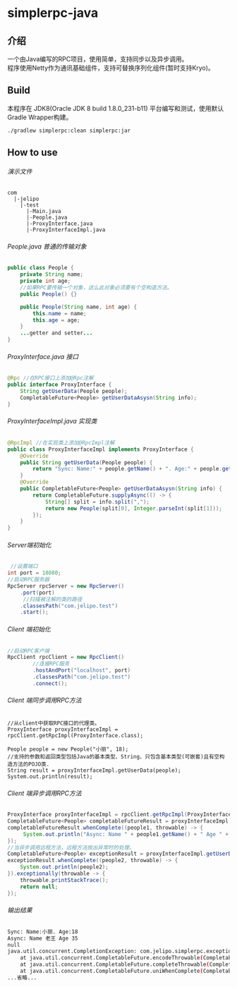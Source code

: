 # simplerpc-java
## 介绍
一个由Java编写的RPC项目，使用简单，支持同步以及异步调用。<br>
程序使用Netty作为通讯基础组件，支持可替换序列化组件(暂时支持Kryo)。<br>
## Build
本程序在 JDK8(Oracle JDK 8 build 1.8.0_231-b11) 平台编写和测试，使用默认Gradle Wrapper构建。
```bash
./gradlew simplerpc:clean simplerpc:jar
````
## How to use 
###### 演示文件
```
com
  |-jelipo
    |-test
      |-Main.java 
      |-People.java
      |-ProxyInterface.java
      |-ProxyInterfaceImpl.java
```
###### People.java 普通的传输对象
```java
public class People {
    private String name;
    private int age;
    //如果RPC要传输一个对象，这么此对象必须要有个空构造方法。
    public People() {}

    public People(String name, int age) {
        this.name = name;
        this.age = age;
    }
    ...getter and setter...
}
```
###### ProxyInterface.java 接口
```java
@Rpc //在RPC接口上添加@Rpc注解
public interface ProxyInterface {
    String getUserData(People people);
    CompletableFuture<People> getUserDataAsysn(String info);
}
```
###### ProxyInterfaceImpl.java 实现类
```java
@RpcImpl //在实现类上添加@RpcImpl注解
public class ProxyInterfaceImpl implements ProxyInterface {
    @Override
    public String getUserData(People people) {
        return "Sync: Name:" + people.getName() + ". Age:" + people.getAge();
    }
    @Override
    public CompletableFuture<People> getUserDataAsysn(String info) {
        return CompletableFuture.supplyAsync(() -> {
            String[] split = info.split(",");
            return new People(split[0], Integer.parseInt(split[1]));
        });
    }
}
```
###### Server端初始化
```java
 //设置端口
int port = 18080;
//启动RPC服务器
RpcServer rpcServer = new RpcServer()
    .port(port)
     //扫描被注解的类的路径
    .classesPath("com.jelipo.test")
    .start();
```

###### Client 端初始化
```java
//启动RPC客户端
RpcClient rpcClient = new RpcClient()
        //连接RPC服务
        .hostAndPort("localhost", port)
        .classesPath("com.jelipo.test")
        .connect();
```
###### Client 端同步调用RPC方法
```
//从client中获取RPC接口的代理类。
ProxyInterface proxyInterfaceImpl = rpcClient.getRpcImpl(ProxyInterface.class);

People people = new People("小丽", 18);
//支持的参数和返回类型包括Java的基本类型、String、只包含基本类型(可嵌套)且有空构造方法的POJO类.
String result = proxyInterfaceImpl.getUserData(people);
System.out.println(result);
```
###### Client 端异步调用RPC方法
```java
ProxyInterface proxyInterfaceImpl = rpcClient.getRpcImpl(ProxyInterface.class);
CompletableFuture<People> completableFutureResult = proxyInterfaceImpl.getUserDataAsysn("老王,35");
completableFutureResult.whenComplete((people1, throwable) -> {
     System.out.println("Async: Name " + people1.getName() + " Age " + people1.getAge());
});
//当异步调用远程方法，远程方法抛出异常时的处理。
CompletableFuture<People> exceptionResult = proxyInterfaceImpl.getUserDataAsysn("不知道老王几岁");
exceptionResult.whenComplete((people2, throwable) -> {
    System.out.println(people2);
}).exceptionally(throwable -> {
    throwable.printStackTrace();
    return null;
});
```
###### 输出结果
```bash 
Sync: Name:小丽. Age:18
Async: Name 老王 Age 35
null
java.util.concurrent.CompletionException: com.jelipo.simplerpc.exception.RemoteCallException: An exception occurred when calling a remote method.
	at java.util.concurrent.CompletableFuture.encodeThrowable(CompletableFuture.java:292)
	at java.util.concurrent.CompletableFuture.completeThrowable(CompletableFuture.java:308)
	at java.util.concurrent.CompletableFuture.uniWhenComplete(CompletableFuture.java:769)
...省略...
```
